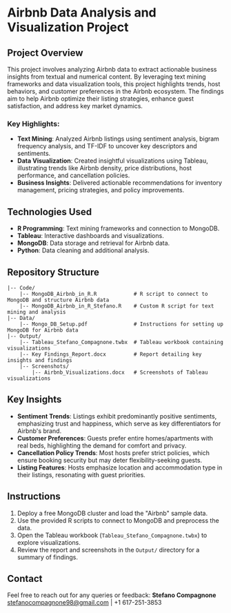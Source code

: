 # Airbnb Data Analysis and Visualization Project

## Project Overview
This project involves analyzing Airbnb data to extract actionable business insights from textual and numerical content. By leveraging text mining frameworks and data visualization tools, this project highlights trends, host behaviors, and customer preferences in the Airbnb ecosystem. The findings aim to help Airbnb optimize their listing strategies, enhance guest satisfaction, and address key market dynamics.

### Key Highlights:
- **Text Mining**: Analyzed Airbnb listings using sentiment analysis, bigram frequency analysis, and TF-IDF to uncover key descriptors and sentiments.
- **Data Visualization**: Created insightful visualizations using Tableau, illustrating trends like Airbnb density, price distributions, host performance, and cancellation policies.
- **Business Insights**: Delivered actionable recommendations for inventory management, pricing strategies, and policy improvements.

## Technologies Used
- **R Programming**: Text mining frameworks and connection to MongoDB.
- **Tableau**: Interactive dashboards and visualizations.
- **MongoDB**: Data storage and retrieval for Airbnb data.
- **Python**: Data cleaning and additional analysis.

## Repository Structure
```plaintext
|-- Code/
    |-- MongoDB_Airbnb_in_R.R            # R script to connect to MongoDB and structure Airbnb data
    |-- MongoDB_Airbnb_in_R_Stefano.R    # Custom R script for text mining and analysis
|-- Data/
    |-- Mongo_DB_Setup.pdf               # Instructions for setting up MongoDB for Airbnb data
|-- Output/
    |-- Tableau_Stefano_Compagnone.twbx  # Tableau workbook containing visualizations
    |-- Key Findings_Report.docx         # Report detailing key insights and findings
    |-- Screenshots/
        |-- Airbnb_Visualizations.docx   # Screenshots of Tableau visualizations
```

## Key Insights
- **Sentiment Trends**: Listings exhibit predominantly positive sentiments, emphasizing trust and happiness, which serve as key differentiators for Airbnb's brand.
- **Customer Preferences**: Guests prefer entire homes/apartments with real beds, highlighting the demand for comfort and privacy.
- **Cancellation Policy Trends**: Most hosts prefer strict policies, which ensure booking security but may deter flexibility-seeking guests.
- **Listing Features**: Hosts emphasize location and accommodation type in their listings, resonating with guest priorities.

## Instructions
1. Deploy a free MongoDB cluster and load the "Airbnb" sample data.
2. Use the provided R scripts to connect to MongoDB and preprocess the data.
3. Open the Tableau workbook (`Tableau_Stefano_Compagnone.twbx`) to explore visualizations.
4. Review the report and screenshots in the `Output/` directory for a summary of findings.

## Contact
Feel free to reach out for any queries or feedback:
**Stefano Compagnone**  
[stefanocompagnone98@gmail.com](mailto:stefanocompagnone98@gmail.com) | +1 617-251-3853
